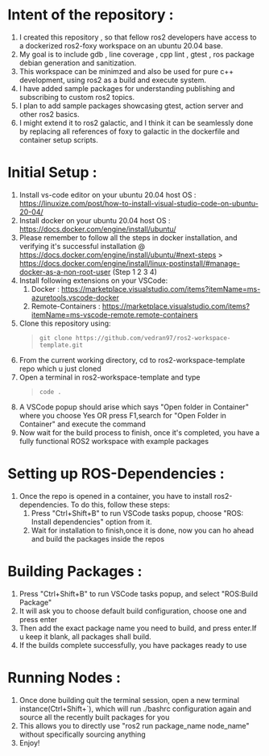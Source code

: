 # Intent of the repository : 

1. I created this repository , so that fellow ros2 developers have access to a dockerized ros2-foxy workspace on an ubuntu 20.04 base.
2. My goal is to include gdb , line coverage , cpp lint , gtest , ros package debian generation and sanitization.
3. This workspace can be minimzed and also be used for pure c++ development, using ros2 as a build and execute system.
4. I have added sample packages for understanding publishing and subscribing to custom ros2 topics.
5. I plan to add sample packages showcasing gtest, action server and other ros2 basics.
6. I might extend it to ros2 galactic, and I think it can be seamlessly done by replacing all references of foxy to galactic in the dockerfile and container setup scripts.

# Initial Setup :

1. Install vs-code editor on your ubuntu 20.04 host OS : https://linuxize.com/post/how-to-install-visual-studio-code-on-ubuntu-20-04/
2. Install docker on your ubuntu 20.04 host OS : https://docs.docker.com/engine/install/ubuntu/
3. Please remember to follow all the steps in docker installation, and verifying it's successful installation @ https://docs.docker.com/engine/install/ubuntu/#next-steps > https://docs.docker.com/engine/install/linux-postinstall/#manage-docker-as-a-non-root-user (Step 1 2 3 4)
4. Install following extensions on your VSCode: 
    1. Docker : https://marketplace.visualstudio.com/items?itemName=ms-azuretools.vscode-docker
    2. Remote-Containers :  https://marketplace.visualstudio.com/items?itemName=ms-vscode-remote.remote-containers
5. Clone this repository using:
    > ``` git clone https://github.com/vedran97/ros2-workspace-template.git ```
6. From the current working directory, cd to ros2-workspace-template repo which u just cloned
7. Open a terminal in ros2-workspace-template and type 
    > ``` code . ```
8. A VSCode popup should arise which says "Open folder in Container" where you choose Yes OR press F1,search for "Open Folder in Container" and execute the command
9. Now wait for the build process to finish, once it's completed, you have a fully functional ROS2 workspace with example packages

# Setting up ROS-Dependencies :

1. Once the repo is opened in a container, you have to install ros2-dependencies. To do this, follow these steps:
    1. Press "Ctrl+Shift+B" to run VSCode tasks popup, choose "ROS: Install dependencies" option from it. 
    2. Wait for installation to finish,once it is done, now you can ho ahead and build the packages inside the repos

# Building Packages : 

1. Press "Ctrl+Shift+B" to run VSCode tasks popup, and select "ROS:Build Package"
2. It will ask you to choose default build configuration, choose one and press enter
3. Then add the exact package name you need to build, and press enter.If u keep it blank, all packages shall build.
4. If the builds complete successfully, you have packages ready to use

# Running Nodes : 

1. Once done building quit the terminal session, open a new terminal instance(Ctrl+Shift+`), which will run ./bashrc configuration again and source all the recently built packages for you 
2. This allows you to directly use "ros2 run package_name node_name" without specifically sourcing anything
3. Enjoy!


    
